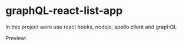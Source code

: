 # graphQL-react-list-app

In this project were use react hooks, nodejs, apollo client and graphQL

Preview:


